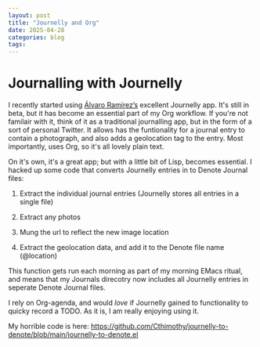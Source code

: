```yaml
---
layout: post
title: "Journelly and Org"
date: 2025-04-28
categories: blog
tags: 
---
```


# Journalling with Journelly

I recently started using [Álvaro Ramírez’s](https://lmno.lol/alvaro) excellent
Journelly app. It's still in beta, but  it has become an essential part of my
Org workflow. If you're not familair with it, think of it as a traditional 
journalling app, but in the form of a sort of personal Twitter. It allows has 
the funtionality for a journal entry to  contain a photograph, and also adds
a geolocation tag to the entry. Most importantly, uses Org, so it's all lovely
plain text.

On it's own, it's a great app; but with a little bit of Lisp, becomes essential.
I hacked up some code that converts Journelly entries in to Denote Journal files:

1.  Extract the individual journal entries (Journelly stores all entries in a 
  single file)

2. Extract any photos

3. Mung the url to reflect the new image location

4. Extract the geolocation data, and add it to the Denote file name (@location)

This function gets run each morning as part of my morning EMacs ritual, and means
that my Journals direcotry now includes all Journelly entries in seperate Denote Journal
files.

I rely on Org-agenda, and would *love* if Journelly gained to functionality to quicky
record a TODO. As it is, I am really enjoying using it.

My horrible code is here: https://github.com/Cthimothy/journelly-to-denote/blob/main/journelly-to-denote.el
